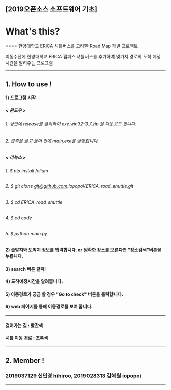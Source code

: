 ## [2019오픈소스 소프트웨어 기초]

# What's this?
====
한양대학교 ERICA 셔틀버스를 고려한 Road Map 개발 프로젝트 

이동수단에 한양대학교 ERICA 캠퍼스 셔틀버스를 추가하여 몇가지 경로의 도착 예정 시간을 알려주는 프로그램
___

## 1. How to use !


#### 1) 프로그램 시작

##### < 윈도우 >

###### 1. 상단에 release를 클릭하여 exe.win32-3.7.zip 을 다운로드 합니다.

###### 2. 압축을 풀고 폴더 안에 main.exe를 실행합니다.

##### < 리눅스 >

###### 1. $ pip install folium

###### 2. $ git clone git@github.com:iopopoi/ERICA_road_shuttle.git

###### 3. $ cd ERICA_road_shuttle

###### 4. $ cd code

###### 5. $ python main.py



#### 2) 출발지와 도착지 정보를 입력합니다. or 정확한 장소를 모른다면 "장소검색"버튼을 누릅니다. 

#### 3) search  버튼 클릭!

#### 4) 도착예정시간을 알려줍니다.
 
#### 5) 이동경로가 궁금 할 경우 "Go to check" 버튼을 틀릭합니다.

#### 6) web 페이지를 통해 이동경로를 보여 줍니다.

____

#### 걸어가는 길 : 빨간색

#### 셔틀 이동 경로 : 초록색

____

## 2. Member !

### 2019037129 신민경 hihiroo, 2019028313 김혜원 iopopoi

___

